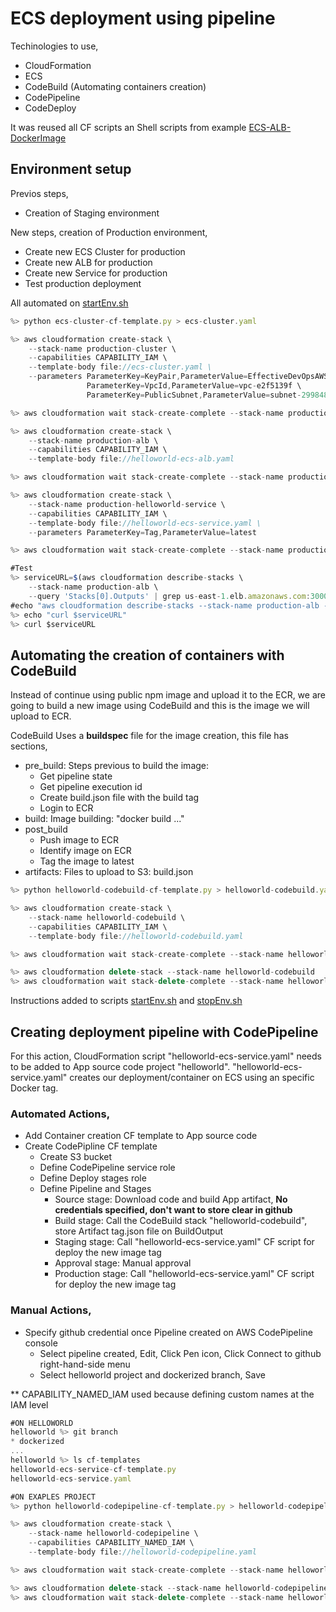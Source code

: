 # ECS deployment using pipeline

Techinologies to use,
- CloudFormation
- ECS
- CodeBuild (Automating containers creation)
- CodePipeline
- CodeDeploy

It was reused all CF scripts an Shell scripts from example [ECS-ALB-DockerImage](./12ECS-ALB-DockerImage)

## Environment setup
Previos steps,
- Creation of Staging environment

New steps, creation of Production environment,
- Create new ECS Cluster for production
- Create new ALB for production
- Create new Service for production
- Test production deployment

All automated on [startEnv.sh](./startEnv.sh)

```js
%> python ecs-cluster-cf-template.py > ecs-cluster.yaml

%> aws cloudformation create-stack \
    --stack-name production-cluster \
    --capabilities CAPABILITY_IAM \
    --template-body file://ecs-cluster.yaml \
    --parameters ParameterKey=KeyPair,ParameterValue=EffectiveDevOpsAWS \
                 ParameterKey=VpcId,ParameterValue=vpc-e2f5139f \
                 ParameterKey=PublicSubnet,ParameterValue=subnet-29984808\\,subnet-67558238\\,subnet-e3445ddd\\,subnet-6a0c9627\\,subnet-586be756\\,subnet-5ec70d38

%> aws cloudformation wait stack-create-complete --stack-name production-cluster

%> aws cloudformation create-stack \
    --stack-name production-alb \
    --capabilities CAPABILITY_IAM \
    --template-body file://helloworld-ecs-alb.yaml

%> aws cloudformation wait stack-create-complete --stack-name production-alb

%> aws cloudformation create-stack \
    --stack-name production-helloworld-service \
    --capabilities CAPABILITY_IAM \
    --template-body file://helloworld-ecs-service.yaml \
    --parameters ParameterKey=Tag,ParameterValue=latest

%> aws cloudformation wait stack-create-complete --stack-name production-helloworld-service

#Test
%> serviceURL=$(aws cloudformation describe-stacks \
    --stack-name production-alb \
    --query 'Stacks[0].Outputs' | grep us-east-1.elb.amazonaws.com:3000 | awk 'BEGIN { FS = " " } ; { print $2}' | sed 's/\"//' | sed 's/\"//' | sed 's/,//')
#echo "aws cloudformation describe-stacks --stack-name production-alb --query 'Stacks[0].Outputs' | grep us-east-1.elb.amazonaws.com:3000 | awk 'BEGIN { FS = " " } ; { print $2}' | sed 's/\"//' | sed 's/,//'"
%> echo "curl $serviceURL"
%> curl $serviceURL

```

## Automating the creation of containers with CodeBuild

Instead of continue using public npm image and upload it to the ECR, we are going to build a new image using CodeBuild and this is the image we will upload to ECR.

CodeBuild
Uses a **buildspec** file for the image creation, this file has sections,
- pre_build:  Steps previous to build the image: 
  - Get pipeline state
  - Get pipeline execution id
  - Create build.json file with the build tag
  - Login to ECR
- build:      Image building: "docker build ..."
- post_build
  - Push image to ECR
  - Identify image on ECR
  - Tag the image to latest
- artifacts:  Files to upload to S3: build.json

```js
%> python helloworld-codebuild-cf-template.py > helloworld-codebuild.yaml

%> aws cloudformation create-stack \
    --stack-name helloworld-codebuild \
    --capabilities CAPABILITY_IAM \
    --template-body file://helloworld-codebuild.yaml

%> aws cloudformation wait stack-create-complete --stack-name helloworld-codebuild

%> aws cloudformation delete-stack --stack-name helloworld-codebuild
%> aws cloudformation wait stack-delete-complete --stack-name helloworld-codebuild
```

Instructions added to scripts [startEnv.sh](./startEnv.sh) and [stopEnv.sh](./stopEnv.sh) 

## Creating deployment pipeline with CodePipeline

For this action, CloudFormation script "helloworld-ecs-service.yaml" needs to be added to App source code project "helloworld".
"helloworld-ecs-service.yaml" creates our deployment/container on ECS using an specific Docker tag.

### Automated Actions,
- Add Container creation CF template to App source code
- Create CodePipline CF template 
  - Create S3 bucket
  - Define CodePipeline service role
  - Define Deploy stages role
  - Define Pipeline and Stages
    - Source stage: Download code and build App artifact, **No credentials specified, don't want to store clear in github**
    - Build stage: Call the CodeBuild stack "helloworld-codebuild", store Artifact tag.json file on BuildOutput
    - Staging stage: Call "helloworld-ecs-service.yaml" CF script for deploy the new image tag
    - Approval stage: Manual approval
    - Production stage: Call "helloworld-ecs-service.yaml" CF script for deploy the new image tag

### Manual Actions,
- Specify github credential once Pipeline created on AWS CodePipeline console
  - Select pipeline created, Edit, Click Pen icon, Click Connect to github right-hand-side menu
  - Select helloworld project and dockerized branch, Save

** CAPABILITY_NAMED_IAM used because defining custom names at the IAM level

```js
#ON HELLOWORLD
helloworld %> git branch
* dockerized
...
helloworld %> ls cf-templates
helloworld-ecs-service-cf-template.py
helloworld-ecs-service.yaml

#ON EXAPLES PROJECT
%> python helloworld-codepipeline-cf-template.py > helloworld-codepipeline.yaml

%> aws cloudformation create-stack \
    --stack-name helloworld-codepipeline \
    --capabilities CAPABILITY_NAMED_IAM \
    --template-body file://helloworld-codepipeline.yaml

%> aws cloudformation wait stack-create-complete --stack-name helloworld-codepipeline

%> aws cloudformation delete-stack --stack-name helloworld-codepipeline
%> aws cloudformation wait stack-delete-complete --stack-name helloworld-codepipeline
```


